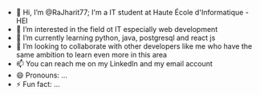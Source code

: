 - 👋 Hi, I’m @RaJharit77; I'm a IT student at Haute École d'Informatique - HEI
- 👀 I’m interested in the field ot IT especially web development 
- 🌱 I’m currently learning python, java, postgresql and react js
- 💞️ I’m looking to collaborate with other developers like me who have the same ambition to learn even more in this area
- 📫 You can reach me on my LinkedIn and my email account 
- 😄 Pronouns: ...
- ⚡ Fun fact: ...

<!---
RaJharit77/RaJharit77 is a ✨ special ✨ repository because its `README.md` (this file) appears on your GitHub profile.
You can click the Preview link to take a look at your changes.
--->
